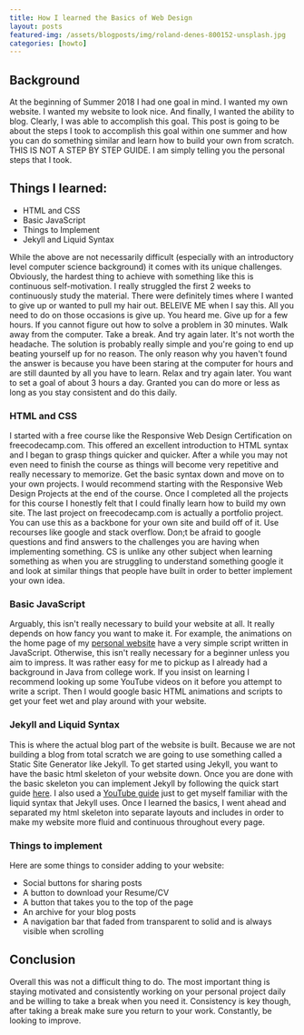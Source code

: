 ```yaml
---
title: How I learned the Basics of Web Design
layout: posts
featured-img: /assets/blogposts/img/roland-denes-800152-unsplash.jpg
categories: [howto] 
---
```

## Background

   At the beginning of Summer 2018 I had one goal in mind. I wanted my own website. I wanted my website to look nice. 
And finally, I wanted the ability to blog. Clearly, I was able to accomplish this goal. This post is going to be about 
the steps I took to accomplish this goal within one summer and how you can do something similar and learn how to build 
your own from scratch. THIS IS NOT A STEP BY STEP GUIDE. I am simply telling you the personal steps that I took. 

## Things I learned:

   * HTML and CSS
   * Basic JavaScript
   * Things to Implement
   * Jekyll and Liquid Syntax

   While the above are not necessarily difficult (especially with an introductory level computer science background) it 
comes with its unique challenges. Obviously, the hardest thing to achieve with something like this is continuous 
self-motivation. I really struggled the first 2 weeks to continuously study the material. There were definitely times 
where I wanted to give up or wanted to pull my hair out. BELEIVE ME when I say this. All you need to do on those
occasions is give up. You heard me. Give up for a few hours. If you cannot figure out how to solve a problem in 30 minutes. 
Walk away from the computer. Take a break. And try again later. It's not worth the headache. The solution is probably 
really simple and you're going to end up beating yourself up for no reason. The only reason why you haven't found the 
answer is because you have been staring at the computer for hours and are still daunted by all you have to learn. Relax 
and try again later. 
   You want to set a goal of about 3 hours a day. Granted you can do more or less as long as you stay consistent and 
do this daily. 

### HTML and CSS

   I started with a free course like the Responsive Web Design Certification on freecodecamp.com. This offered an 
excellent introduction to HTML syntax and I began to grasp things quicker and quicker. After a while you may not 
even need to finish the course as things will become very repetitive and really necessary to memorize. Get the basic 
syntax down and move on to your own projects. I would recommend starting with the Responsive Web Design Projects at 
the end of the course. 
   Once I completed all the projects for this course I honestly felt that I could finally learn how to build my own
site. The last project on freecodecamp.com is actually a portfolio project. You can use this as a backbone for your own site 
and build off of it. Use recourses like google and stack overflow. Don;t be afraid to google questions and find answers
to the challenges you are having when implementing something. CS is unlike any other subject when learning something
as when you are struggling to understand something google it and look at similar things that people have built in order
to better implement your own idea. 

### Basic JavaScript

   Arguably, this isn't really necessary to build your website at all. It really depends on how fancy you want to make it.
For example, the animations on the home page of my [personal website](\projects\Portfolio.md) have a very simple 
script written in JavaScript. Otherwise, this isn't really necessary for a beginner unless you aim to impress. 
It was rather easy for me to pickup as I already had a background in Java from college work. If you insist on learning I 
recommend looking up some YouTube videos on it before you attempt to write a script. Then I would google basic HTML animations
and scripts to get your feet wet and play around with your website. 

### Jekyll and Liquid Syntax

   This is where the actual blog part of the website is built. Because we are not building a blog from total scratch
we are going to use something called a Static Site Generator like Jekyll. To get started using Jekyll, you want to have 
the basic html skeleton of your website down. Once you are done with the basic skeleton you can implement Jekyll by 
following the quick start guide [here](https://jekyllrb.com/docs/). I also used 
a [YouTube guide](https://www.youtube.com/playlist?list=PLLAZ4kZ9dFpOPV5C5Ay0pHaa0RJFhcmcB) just to get myself familiar 
with the liquid syntax that Jekyll uses. Once I learned the basics, I went ahead and separated my html skeleton into 
separate layouts and includes in order to make my website more fluid and continuous throughout every page. 

### Things to implement

Here are some things to consider adding to your website: 

   * Social buttons for sharing posts
   * A button to download your Resume/CV
   * A button that takes you to the top of the page
   * An archive for your blog posts
   * A navigation bar that faded from transparent to solid and is always visible when scrolling

## Conclusion

   Overall this was not a difficult thing to do. The most important thing is staying motivated and consistently working 
on your personal project daily and be willing to take a break when you need it. Consistency is key though, after taking 
a break make sure you return to your work. Constantly, be looking to improve. 